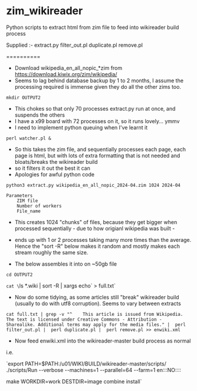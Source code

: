 # zim_wikireader
Python scripts to extract html from zim file to feed into wikireader build process

Supplied :-
	extract.py
	filter_out.pl
	duplicate.pl
	remove.pl

==========

- Download wikipedia_en_all_nopic_*zim from  https://download.kiwix.org/zim/wikipedia/
- Seems to lag behind database backup by 1 to 2 months, I assume the processing required is immense given they do all the other zims too.

`mkdir OUTPUT2`

- This chokes so that only 70 processes extract.py run at once, and suspends the others
- I have a x99 board with 72 processes on it, so it runs lovely... ymmv
- I need to implement python queuing when I've learnt it

`perl watcher.pl &`


- So this takes the zim file, and sequentially processes each page, each page is html, but with lots of extra formatting that is not needed and bloats/breaks the wikireader build
- so it filters it out the best it can
- Apologies for awful python code


`python3 extract.py wikipedia_en_all_nopic_2024-04.zim 1024 2024-04`

	Parameters 
		ZIM file
		Number of workers
		File_name

- This creates 1024 "chunks" of files, because they get bigger when processed sequentially - due to how origianl wikipedia was built -
- ends up with 1 or 2 processes taking many more times than the average.  Hence the "sort -R" below makes it random and mostly makes each stream roughly the same size.

- The below assembles it into on ~50gb file

`cd OUTPUT2`

`cat \`ls *.wiki | sort -R | xargs echo\` > full.txt`

- Now do some tidying, as some articles still "break" wikireader build (usually to do with utf8 corruption).  Seems to vary between extracts

`cat full.txt | grep -v "^    This article is issued from Wikipedia. The text is licensed under Creative Commons - Attribution - Sharealike. Additional terms may apply for the media files." |  perl filter_out.pl |  perl duplicate.pl |  perl remove.pl >> enwiki.xml`

- Now feed enwiki.xml into the wikireader-master build process as normal

i.e.

`export PATH=$PATH:/u01/WIKI/BUILD/wikireader-master/scripts/
./scripts/Run --verbose --machines=1 --parallel=64 --farm=1 en:::NO::::

make WORKDIR=work DESTDIR=image combine install`

